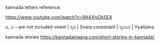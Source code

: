 kannada letters reference:

https://www.youtube.com/watch?v=9A4XIyDk5EA

ಱ, ೞ - are not included
vowel | ಸ್ವರ | Svara
consonant | ವ್ಯಂಜನ | Vyan̄jana

kannada stories
https://kannadajnaana.com/short-stories-in-kannada/
